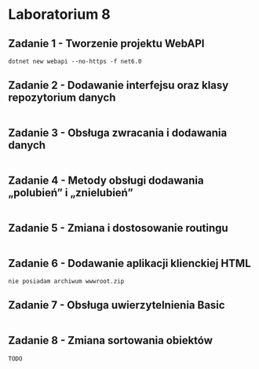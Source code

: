 # Laboratorium 8

## Zadanie 1 - Tworzenie projektu WebAPI
```
dotnet new webapi --no-https -f net6.0
```

## Zadanie 2 - Dodawanie interfejsu oraz klasy repozytorium danych
```

```

## Zadanie 3 - Obsługa zwracania i dodawania danych
```

```

## Zadanie 4 - Metody obsługi dodawania „polubień” i „znielubień”
```

```

## Zadanie 5 - Zmiana i dostosowanie routingu
```

```

## Zadanie 6 - Dodawanie aplikacji klienckiej HTML
```
nie posiadam archiwum wwwroot.zip

```

## Zadanie 7 - Obsługa uwierzytelnienia Basic
```

```

## Zadanie 8 - Zmiana sortowania obiektów
```
TODO
```
